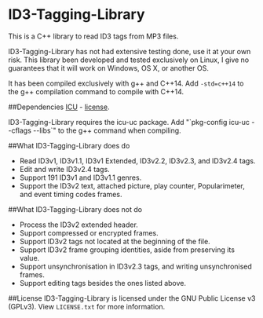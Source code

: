 ID3-Tagging-Library
===================

This is a C++ library to read ID3 tags from MP3 files.

ID3-Tagging-Library has not had extensive testing done, use it at your own risk. This library been developed and tested exclusively on Linux, I give no guarantees that it will work on Windows, OS X, or another OS.

It has been compiled exclusively with g++ and C++14. Add `-std=c++14` to the g++ compilation command to compile with C++14.

##Dependencies
[ICU](http://site.icu-project.org/) - [license](http://source.icu-project.org/repos/icu/icu/trunk/LICENSE).

ID3-Tagging-Library requires the icu-uc package. Add "\`pkg-config icu-uc --cflags --libs\`" to the g++ command when compiling.

##What ID3-Tagging-Library does do
- Read ID3v1, ID3v1.1, ID3v1 Extended, ID3v2.2, ID3v2.3, and ID3v2.4 tags.
- Edit and write ID3v2.4 tags.
- Support 191 ID3v1 and ID3v1.1 genres.
- Support the ID3v2 text, attached picture, play counter, Popularimeter, and event timing codes frames.

##What ID3-Tagging-Library does not do
- Process the ID3v2 extended header.
- Support compressed or encrypted frames.
- Support ID3v2 tags not located at the beginning of the file.
- Support ID3v2 frame grouping identities, aside from preserving its value.
- Support unsynchronisation in ID3v2.3 tags, and writing unsynchronised frames.
- Support editing tags besides the ones listed above.

##License
ID3-Tagging-Library is licensed under the GNU Public License v3 (GPLv3). View `LICENSE.txt` for more information.
